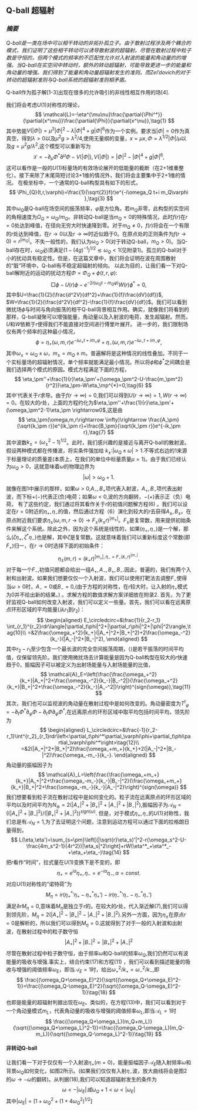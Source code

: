 ## Q-ball 超辐射
### *摘要*
*Q-ball是一类在场中可以相干转动的非拓扑孤立子。由于散射过程涉及两个耦合的模式，我们证明了这些相干转动可以诱导散射波的超辐射。尽管在散射过程中粒子数是守恒的，但两个模式的频率的不匹配性允许对入射波的能量和角动量的的增强。当Q-ball在实空间中转动时，额外的转动超辐射，可能导致更进一步的能量和角动量的增强。我们得到了能量和角动量超辐射发生的准则。而Zel’dovich的对于转动的超辐射准则与Q-ball系统的超辐射准则相矛盾。*

Q-ball作为孤子解[1-3]出现在很多的允许吸引的非线性相互作用的场[4].

我们将会考虑$U(1)$对称性的理论，
$$
\mathcal{L}=-\eta^{\mu\nu}\frac{\partial{\Phi^*}}{\partial{x^\mu}}\frac{\partial{\Phi}}{\partial{x^\nu}},\tag{1}
$$
其中势能$V(|\Phi|)=\mu^2|\Phi|^2-\lambda|\Phi|^4+g|\Phi|^6$作为一个实例。要求当$|\Phi|=0$作为真真空，得到$\lambda>0$以及$\mu^2g>\lambda^2/4$,使用无量纲的变量，$x=\mu x,\Phi=\lambda^{1/2}|\Phi|/\mu$以及$g=\mu^2g/\lambda^2$,这个模型可以重新写为
$$
\mathcal{L}=-\partial_\mu\Phi^*\partial^\mu\Phi-V(|\Phi|),V(|\Phi|)=|\Phi|^2-|\Phi|^4+g|\Phi|^6,\tag{2}
$$
这可以看作是一般的$U(1)$标量场的有效场论展开的低能量的截断（在2+1维重整化）。接下来除了末尾简短讨论3+1维的情况外，我们将会主要集中于2+1维的情况。
在极坐标中，一个通常的Q-ball构型具有如下的形式，
$$
\Phi_{Q}(t,r,\varphi)=\frac{1}{\sqrt{2}}f(r)e^{-i\omega_Q t+i m_Q\varphi },\tag{3}
$$
其中$\omega_Q$是Q-ball在场空间的振荡频率，$\varphi$是方位角。若$m_Q$非零，此构型的实空间的角相速度为$\Omega_Q=\omega_Q/m_Q$。非转动Q-ball是当$m_Q=0$的特殊情况，此时$f(r)$在$r=0$处达到峰值，在径向无穷大时快速降到零。对于$m_Q \neq 0$，$f(r)$将会在一个有限的$r$处达到峰值，在$r\rightarrow 0$以及$r \rightarrow \infty$时近似趋于$0$。在原点处的正则条件为$f(r\rightarrow 0)\propto r^{|m_Q|}$。不失一般性的，我们认为$\omega_Q>0$(对于转动Q-ball，$m_Q>0$)。当Q-ball存在时，$\omega_Q$必须满足$(1-(4g)^{-1})^{1/2}\lesssim \omega_Q<1$(见附录1)。孤立的Q-ball对于小的扰动具有稳定性。但是，在这篇文章中，我们将会证明在波在周围散射的“脏”环境中，Q-ball有不稳定超辐射的倾向。
以此为目的，让我们看一下对Q-ball解附近的运动的扰动方程$\Phi=\Phi_Q+\phi(t,r,\varphi)$:
$$
\Box\phi-U(r)\phi-e^{-2i(\omega_Q t-m_Q\varphi)}W(r)\phi^*=0,\tag{4}
$$
其中$U=\frac{1}{2}(\frac{d^2V}{df^2}+\frac{1}{f}\frac{dV}{df})$, $W=\frac{1}{2}(\frac{d^2V}{df^2}-\frac{1}{f}\frac{dV}{df})$。我们可以看到微扰场$\phi$与时间与角向振荡的相干Q-ball背景相互作用。确实，就像我们将看到的那样，Q-ball凝聚可以增强能量，角动量以及入射波的电荷，发生超辐射。然而，$U$和$W$依赖于$r$使得我们不能直接对空间进行傅里叶展开。
进一步的，我们限制场仅有两个频率的这种最小情况，
$$
\phi=\eta_+(\omega,m,r)e^{-i\omega_+ t+im_+\varphi}+\eta_-(\omega,m,r)e^{-i\omega_- t+im_-\varphi},\tag{5}
$$
其中$\omega_\pm=\omega_Q\pm\omega$，$m_\pm=m_Q\pm m$。普遍解将是这种情况的线性叠加。不同于一个实标量场的超辐射情况，单个频率就能满足最小情况。所以将$\phi$和$\phi^*$之间耦合是我们选择两个模式的原因。模式方程满足下面的方程，
$$
\eta_\pm''+\frac{1}{r}\eta_\pm'+(\omega_\pm^2-U-\frac{m_\pm^2}{r^2})\eta_\pm-W\eta_\mp^{*}=0,\tag{6}
$$
其中$'$代表关于$r$求导。由于$f(r\rightarrow \infty)=0$,我们可以得到$U(r\rightarrow \infty)=1,W(r\rightarrow \infty)=0$。在较大的$r$处，上面的方程约化为$\eta_\pm''+\frac{1}{r}\eta_\pm'+(\omega_\pm^2-1)\eta_\pm \rightarrow0$,这是由
$$
\eta_\pm(\omega,m,r\rightarrow \infty)\rightarrow \frac{A_\pm}{\sqrt{k_\pm r}}e^{ik_\pm r}+\frac{B_\pm}{\sqrt{k_\pm r}}e^{-ik_\pm r},\tag{7}
$$
其中波数$k_\pm=(\omega_\pm^2-1)^{1/2}$。此时，我们感兴趣的是接近与离开Q-ball的散射波。假设两种模式都在传播波，将实条件强加给 $k_\pm$:$|\omega_Q\pm\omega|>1$.不等式右边的$1$来源于标量理论的质量差(本质上，在我们的单位中标量质量$\mu=1$)。由于我们已经认为$\omega_Q>0$，这就意味着$\omega$的物理边界为
$$
|\omega|>\omega_Q+1.\tag{8}
$$
就像在图1中展示的那样，如果$\omega>0$,$A_-,B_+$项代表入射波，$A_+,B_-$项代表出射波，而下标$+(-)$代表正(负)电荷；如果$\omega<0$,波的方向翻转，$-(+)$表示正（负）电荷。
有了这些约定，我们通过将其看作关于$r$的初值问题解方程(6) 。我们可以设定在$r=0$附近的$\eta_+,\eta_-$的值，然后通过方程（6）演化到较大的$r$去获得$A_\pm,B_\pm$。在原点附近我们要求$\eta_\pm(\omega,m,r\rightarrow 0)\rightarrow F_\pm(k_\pm r)^{|m_\pm|}$。$F_\pm$是复常数，用来提供初始条件来解这个系统。除此之外，因为这个系统是线性的，如果$(\eta_+,\eta_-)$是一个解，那么$(\zeta\eta_+,\zeta^*\eta_-)$也是解，其中$\zeta$是复常数。这就意味着我们可以重新标度这个常数(即$F_+$)归一，在$r\rightarrow0$时选择下面的初始条件：
$$
\eta_\pm(m,r)=(k_+r)^{|m_+|,\eta_-=F_-(k_-r)^{|m_-|}}.\tag{9}
$$
对于每一个$F_-$,初值问题都会给出一组$A_+,A_-,B_+,B_-$.因此，普遍的，我们有两个入射和出射波。如果我们想要仅仅一个入射波，我们可以使用打靶法去调整$F_-$使得当$\omega>0$时，$A_-=0$或$B_-=0$,(由于方程的对称性，在$r$较大时，让入射的$\eta_+$模式为0并不给出新的结果。) 。求解方程的数值求解方案详细放在附录2.
首先，为了更好监视Q-ball如何改变入射波，我们可以定义一些量。首先，我们可以看在远离原点环形区域的平均能量(从$r_1$到$r_2$)：
$$
\begin{aligned}
E_\circledcirc=&\frac{1}{r_2-r_1} \int_{r_1}^{r_2}rdr\langle|\partial_t\phi|^2+|\partial_r\phi|^2+|\phi|^2\rangle,\tag{10}\\
=&2\frac{\omega_+^2}{k_+}(|A_+|^2+|B_+|^2)+2\frac{\omega_-^2}{k_-}(|A_-|^2+|B_-|^2),
\end{aligned}
$$
其中$r_2-r_1$至少包含一个最长波的完全空间振荡周期，$\langle\rangle$是若干振荡的时间平均值，仅保留领先阶。我们使用微扰场去计算能量是因为Q-ball构型在较大的$r$快速趋于$0$，振幅因子可以被定义为出射场能量与入射场能量的比值，
$$
\mathcal{A}_E=\left(\frac{\frac{\omega_+^2}{k_+}|A_+|^2+\frac{\omega_-^2}{k_-}|B_-^2|}{\frac{\omega_+^2}{k_+}|B_+|^2+\frac{\omega_-^2}{k_-}|A_-^2|}\right)^{sign(\omega)},\tag{11}
$$
其次，我们也可以监视波的角动量在散射过程中是如何改变的。角动量密度为$T^{t}{}_{\varphi}=-\partial_t\Phi^*\partial_\varphi\Phi-\partial_t\Phi\partial_\varphi\Phi^*$,在远离原点的环形区域中取平均包括时间平均，领先阶为
$$
\begin{aligned}
L_\circledcirc=&\frac{-1}{r_2-r_1}\int^{r_2}_{r_1}rdr\left<\partial_t\phi^*\partial_\varphi\phi+\partial_t\phi\partial_\varphi\phi^*\right>\tag{12}\\
=&2(|A_+|^2+|B_+|^2)\frac{\omega_+m_+}{k_+}+2(|A_-|^2+|B_-|^2)\frac{\omega_-m_-}{k_-}.
\end{aligned}
$$
角动量的振幅因子为
$$
\mathcal{A}_L=\left(\frac{\frac{\omega_+m_+}{k_+}|A_+|^2+\frac{\omega_-m_-}{k_-}|B_-|^2}{\frac{\omega_+m_+}{k_+}|B_+|^2+\frac{\omega_-m_-}{k_-}|A_-|^2}\right)^{sign(\omega)}
$$
我们想要看到粒子流在散射过程中是如何变化的。粒子流在远离原点的环形区域的平均以及时间平均为$N_\circledcirc=2(|A_+|^2+|B_+|^2+|A_-|^2+|B_-|^2)$,振幅因子为$\mathcal{A}_N=\left((|A_+|^2+|B_-|^2)/(|B_+|^2+|A_-|^2)\right)^{sign(\omega)}$.
但是，对于模式$\eta_+,\eta_-$的$U(1)$对称性，我们总是有$\mathcal{A}_N=1$,为了去证明这个问题，注意到运动方程可以通过下面的拉格朗日量得到，
$$
L(\eta,\eta')=\sum_{s=\pm}\left[(|\sqrt{r}\eta_s)'|^2-r(\omega_s^2-U-\frac{4m_s^2-1}{4r^2})|\eta_s|^2\right]+rW(\eta^*_+\eta^*_-+\eta_+\eta_-)\tag{14}
$$
把$r$看作“时间”，拉式量在$U(1)$变换下是不变的，即
$$
\eta_+=e^{i\alpha}\eta_+,\eta_-=e^{-i\alpha}\eta_-,\alpha=const.\tag{15}
$$
对应$U(1)$对称性的“诺特荷”为
$$
M_\eta=ir(\eta^*_+{'}\eta_+-\eta^*_+\eta_+{'})-ir(\eta^*_-{'}\eta_--\eta^*_-\eta_-{'})\tag{16}
$$
满足$\partial{r}M_\eta=0$,意味着$M_\eta$是独立于$r$的。在较大的$r$处，代入渐近解(7),我们可以得到领先阶，$M_{\eta}=2(|A_+|^2-|B_+|^2-|A_-|^2+|B_-|^2)$.另外一方面，因为$\eta_\pm$在原点$r=0$是解析的，所以我们可以得到$M_\eta=0$.这就得到了对于一般的入射波和出射波，在散射过程中的粒子数守恒
$$
|A_+|^2+|B_-|^2=|B_+|^2+|A_-|^2\tag{17}
$$
尽管在散射过程中粒子数守恒，由于频率$\omega$和Q-ball的频率$\omega_Q$,我们仍然可以有波能量的吸收与增强.事实上，结合约束(17)和方程(11) ，我们可以看到描述能量的吸收与增强的阈值频率$\omega_E$，即当$\mathcal{A}_E=1$时，给出$\omega_+^2/k_+=\omega^2_-/k_-$,即
$$
\frac{(\omega_Q+\omega_E)^2}{\sqrt{(\omega_Q+\omega_E)^2-1}}=\frac{(\omega_Q-\omega_E)^2}{\sqrt{(\omega_Q-\omega_E)^2-1}}\tag{18}
$$
也即是能量的超辐射判据出现在$\omega_E$。类似的，在方程(13)中，我们可以看到对于一个角动量模式$m_L$，代表角动量的吸收与增强的阈值频率$\omega_L$,即当$\mathcal{A}_L=1$时
$$
\frac{(\omega_Q+\omega_L)(m_Q+m_L)}{\sqrt{(\omega_Q+\omega_L)^2-1}}=\frac{(\omega_Q-\omega_L)(m_Q-m_L)}{\sqrt{(\omega_Q-\omega_L)^2-1}}\tag{19}
$$
#### 非转动Q-ball 
让我们看一下对于仅仅有一个入射波$\eta_+(m=0)$，能量振幅因子$\mathcal{A}_E$随入射频率$\omega$和背景$\omega_Q$如何变化，如图2所示。(如果我们仅仅有入射$\eta_-$波，放大曲线将会是图2的$\omega\rightarrow-\omega$的翻转)。从判据(18),我们可以知道超辐射发生的条件为
$$
\omega<-|\omega_E|或\omega_Q+1<\omega<|\omega_E|\tag{20}
$$
其中$|\omega_E|=[1+\omega^2_Q+(1+4\omega^2_Q)^{1/2}]^{}$
<!--stackedit_data:
eyJoaXN0b3J5IjpbLTIwNjc5MTQ3OTQsLTc4MTAyMzczNSwxMT
g3MTU1NDAzLC0xMzQ2OTY0MDAyLDEzNTA3MzcwMCwtMTQzNTMx
OTEwNCwtMTgzNTYwNjEzNCwxNDI5NzM2Nzk3LDE2NzAxNDk4MD
ksMTY5NjYyMjIwMCwtNDE2MDgzMzY2LDIxMDUzODIwNDddfQ==

-->